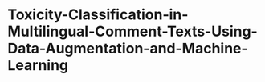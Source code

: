 # Toxicity-Classification-in-Multilingual-Comment-Texts-Using-Data-Augmentation-and-Machine-Learning